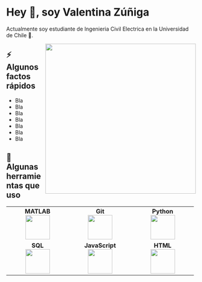 

# Hey 👋, soy Valentina Zúñiga
<p>Actualmente soy estudiante de Ingenieria Civil Electrica en la Universidad de Chile 🎯.
</p>
<p>
</p>
<p>
</p>
<img align="right" src="https://media.giphy.com/media/9gISqB3tncMmY/giphy.gif" width="400" />

## ⚡️ Algunos factos rápidos
<ul>
    <li> Bla </li>
    <li> Bla </li>
    <li> Bla </li>
    <li> Bla </li>
    <li> Bla </li>
    <li> Bla </li>
    <li> Bla </li>
</ul>

## 🚀 Algunas herramientas que uso
<p align="left">
    <table>
    <tbody>
<tr>
<td align="center" width="20%">
<span><b><center>MATLAB</center></b></span> 
<img height=65px src="https://img.icons8.com/nolan/2x/matlab.png"> 
</td>

<td align="center" width="20%">
<span><b><center>Git</center></b></span> 
<img height=65px src="https://img.icons8.com/ios-glyphs/2x/github-2.png"> 
</td>

<td align="center" width="20%">
<span><b><center>Python</center></b></span> 
<img height=65px src="https://img.icons8.com/color/2x/python.png"> 
</td>
</tr>

<tr>
<td align="center" width="20%">
<span><b><center>SQL</center></b></span> 
<img height=65px src="https://img.icons8.com/ios-filled/2x/sql.png"> 
</td>

<td align="center" width="20%">
<span><b><center>JavaScript</center></b></span> 
<img height=65px src="https://img.icons8.com/color/2x/javascript.png"> 
</td>

<td align="center" width="20%">
<span><b><center>HTML</center></b></span> 
<img height=65px src="https://img.icons8.com/color/2x/html-5.png"> 
</td>
</tr>

</tbody>
</table>
</p>
